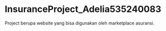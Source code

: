 # InsuranceProject_Adelia535240083
Project berupa website yang bisa digunakan oleh marketplace asuransi.
